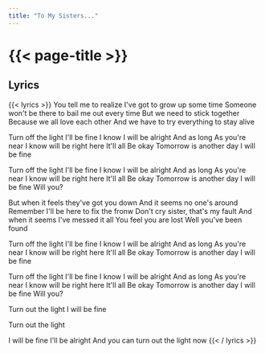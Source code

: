 ```yaml
---
title: "To My Sisters..."
---
```

# {{< page-title >}}

## Lyrics
{{< lyrics >}}
You tell me to realize
I've got to grow up some time
Someone won't be there to bail me out every time
But we need to stick together
Because we all love each other
And we have to try everything to stay alive

Turn off the light
I'll be fine
I know I will be alright
And as long
As you're near
I know will be right here
It'll all
Be okay
Tomorrow is another day
I will be fine

Turn off the light
I'll be fine
I know I will be alright
And as long
As you're near
I know will be right here
It'll all
Be okay
Tomorrow is another day
I will be fine
Will you?

But when it feels they've got you down
And it seems no one's around
Remember I'll be here to fix the fronw
Don't cry sister, that's my fault
And when it seems I've messed it all
You feel you are lost
Well you've been found

Turn off the light
I'll be fine
I know I will be alright
And as long
As you're near
I know will be right here
It'll all
Be okay
Tomorrow is another day
I will be fine

Turn off the light
I'll be fine
I know I will be alright
And as long
As you're near
I know will be right here
It'll all
Be okay
Tomorrow is another day
I will be fine
Will you?

Turn out the light
I will be fine

Turn out the light

I will be fine
I'll be alright
And you can turn out the light now
{{< / lyrics >}}
